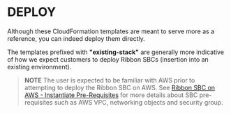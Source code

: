 # DEPLOY

Although these CloudFormation templates are meant to serve more as a reference, you can indeed deploy them directly.  

The templates prefixed with **"existing-stack"** are generally more indicative of how we expect customers to deploy Ribbon SBCs (insertion into an existing environment).

>  **NOTE** 
>  The user is expected to be familiar with AWS prior to attempting to deploy the Ribbon SBC on AWS.
>  See [Ribbon SBC on AWS - Instantiate Pre-Requisites](https://github.com/RibbonCommunications/sbc_aws_cloudformation/blob/master/supported/pre_requisites/README.md#ribbon-sbc-aws-sbc-instantiate-pre-requisites) for more details about SBC pre-requisites such as AWS VPC, networking objects and security group.
